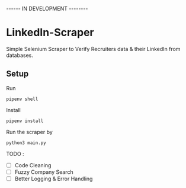 ------ IN DEVELOPMENT --------
# LinkedIn-Scraper
Simple Selenium Scraper to Verify Recruiters data &amp; their LinkedIn from databases.


## Setup

Run 

`pipenv shell`

Install 

`pipenv install`

Run the scraper by

`python3 main.py`

TODO : 
- [ ] Code Cleaning
- [ ] Fuzzy Company Search
- [ ] Better Logging & Error Handling
